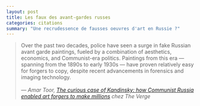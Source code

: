 ```yaml
---
layout: post
title: Les faux des avant-gardes russes
categories: citations
summary: "Une recrudessence de fausses oeuvres d'art en Russie ?"
---
```


<blockquote>
  Over the past two decades, police have seen a surge in fake Russian avant garde paintings, fueled by a combination of aesthetics, economics, and Communist-era politics. Paintings from this era — spanning from the 1890s to early 1930s — have proven relatively easy for forgers to copy, despite recent advancements in forensics and imaging technology.<br/><br/>
  &mdash; <cite>Amar Toor, <em><a href="http://www.theverge.com/2013/7/26/4560152/communism-and-kandinsky-why-russian-art-is-so-easy-to-forge">The curious case of Kandinsky: how Communist Russia enabled art forgers to make millions</a></em> chez The Verge</cite>
</blockquote>